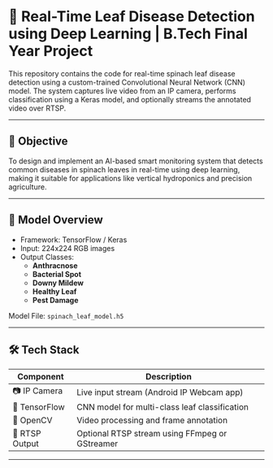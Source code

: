 # 🍃 Real-Time Leaf Disease Detection using Deep Learning | B.Tech Final Year Project

This repository contains the code for real-time spinach leaf disease detection using a custom-trained Convolutional Neural Network (CNN) model. The system captures live video from an IP camera, performs classification using a Keras model, and optionally streams the annotated video over RTSP.

---

## 🎯 Objective

To design and implement an AI-based smart monitoring system that detects common diseases in spinach leaves in real-time using deep learning, making it suitable for applications like vertical hydroponics and precision agriculture.

---

## 🧠 Model Overview

- Framework: TensorFlow / Keras
- Input: 224x224 RGB images
- Output Classes:
  - **Anthracnose**
  - **Bacterial Spot**
  - **Downy Mildew**
  - **Healthy Leaf**
  - **Pest Damage**

Model File: `spinach_leaf_model.h5`

---

## 🛠️ Tech Stack

| Component        | Description                             |
|------------------|-----------------------------------------|
| 📷 IP Camera     | Live input stream (Android IP Webcam app) |
| 🧠 TensorFlow    | CNN model for multi-class leaf classification |
| 🔁 OpenCV        | Video processing and frame annotation   |
| 📡 RTSP Output   | Optional RTSP stream using FFmpeg or GStreamer |

---


